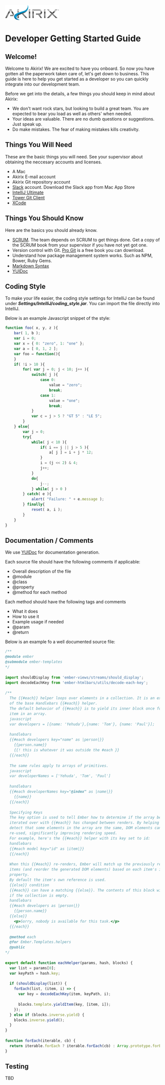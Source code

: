 ![Akirix.com](https://raw.githubusercontent.com/Akirix/dev-getting-started/master/assets/img/logo-gradient-sm.png)

# Developer Getting Started Guide

## Welcome!

Welcome to Akirix! We are excited to have you onboard. So now you have gotten all the paperwork taken care of, let's get down to business. This guide is here to help you get started as a developer so you can quickly integrate into our development team.

Before we get into the details, a few things you should keep in mind about Akirix:

* We don't want rock stars, but looking to build a great team. You are expected to bear you load as well as others' when needed.   
* Your ideas are valuable. There are no dumb questions or suggestions. Just speak up.
* Do make mistakes. The fear of making mistakes kills creativity.

## Things You Will Need

These are the basic things you will need. See your supervisor about obtaining the neccesary accounts and licenses.

* A Mac
* Akirix E-mail account
* Akirix Git repository account
* [Slack](https://itunes.apple.com/us/app/slack/id803453959?mt=12) account. Download the Slack app from Mac App Store
* [IntelliJ Ultimate](https://www.jetbrains.com/idea/)
* [Tower Git Client](http://www.git-tower.com/)
* [XCode](https://itunes.apple.com/us/app/xcode/id497799835?mt=12)


## Things You Should Know

Here are the basics you should already know.

* [SCRUM](https://en.wikipedia.org/wiki/Scrum_(software_development)). The team depends on SCRUM to get things done. Get a copy of the SCRUM book from your supervisor if you have not yet got one.
* Version control with Git. [Pro Git](https://git-scm.com/book/en/v2) is a free book you can download.
* Understand how package management system works. Such as NPM, Bower, Ruby Gems.
* [Markdown Syntax](https://guides.github.com/features/mastering-markdown/)
* [YUIDoc](http://yui.github.io/yuidoc/)

## Coding Style
To make your life easier, the coding style settings for IntelliJ can be found under _**Settings/IntelliJ/coding_style.jar**_. You can import the file directly into IntelliJ.
 
Below is an example Javascript snippet of the style:
  
```javascript
function foo( x, y, z ){
    bar( 1, b );
    var i = 0;
    var x = { 0: "zero", 1: "one" };
    var a = [ 0, 1, 2 ];
    var foo = function(){
    }
    if( !i > 10 ){
        for( var j = 0; j < 10; j++ ){
            switch( j ){
                case 0:
                    value = "zero";
                    break;
                case 1:
                    value = "one";
                    break;
            }
            var c = j > 5 ? "GT 5" : "LE 5";
        }
    } else{
        var j = 0;
        try{
            while( j < 10 ){
                if( i == j || j > 5 ){
                    a[ j ] = i + j * 12;
                }
                i = (j << 2) & 4;
                j++;
            }
            do{
                j--;
            } while( j > 0 )
        } catch( e ){
            alert( "Failure: " + e.message );
        } finally{
            reset( a, i );
        }
    }
}
```
 
## Documentation / Comments

We use [YUIDoc](http://yui.github.io/yuidoc/syntax/index.html) for documentation generation. 

Each source file should have the following comments if applicable:

* Overall description of the file
* @module
* @class
* @property
* @method for each method

Each method should have the following tags and comments

* What it does
* How to use it
* Example usage if needed
* @param
* @return

Below is an example fo a well documented source file:

```javascript
/**
@module ember
@submodule ember-templates
*/

import shouldDisplay from 'ember-views/streams/should_display';
import decodeEachKey from 'ember-htmlbars/utils/decode-each-key';

/**
  The {{#each}} helper loops over elements in a collection. It is an extension
  of the base Handlebars {{#each}} helper.
  The default behavior of {{#each}} is to yield its inner block once for every
  item in an array.
  javascript
  var developers = [{name: 'Yehuda'},{name: 'Tom'}, {name: 'Paul'}];
  
  handlebars
  {{#each developers key="name" as |person|}}
    {{person.name}}
    {{! this is whatever it was outside the #each }}
  {{/each}}
  
  The same rules apply to arrays of primitives.
  javascript
  var developerNames = ['Yehuda', 'Tom', 'Paul']
  
  handlebars
  {{#each developerNames key="@index" as |name|}}
    {{name}}
  {{/each}}
  
  Specifying Keys
  The key option is used to tell Ember how to determine if the array being
  iterated over with {{#each}} has changed between renders. By helping Ember
  detect that some elements in the array are the same, DOM elements can be
  re-used, significantly improving rendering speed.
  For example, here's the {{#each}} helper with its key set to id:
  handlebars
  {{#each model key="id" as |item|}}
  {{/each}}
  
  When this {{#each}} re-renders, Ember will match up the previously rendered
  items (and reorder the generated DOM elements) based on each item's id
  property.
  By default the item's own reference is used.
  {{else}} condition
  {{#each}} can have a matching {{else}}. The contents of this block will render
  if the collection is empty.
  handlebars
  {{#each developers as |person|}}
    {{person.name}}
  {{else}}
    <p>Sorry, nobody is available for this task.</p>
  {{/each}}
  
  @method each
  @for Ember.Templates.helpers
  @public
*/

export default function eachHelper(params, hash, blocks) {
  var list = params[0];
  var keyPath = hash.key;

  if (shouldDisplay(list)) {
    forEach(list, (item, i) => {
      var key = decodeEachKey(item, keyPath, i);

      blocks.template.yieldItem(key, [item, i]);
    });
  } else if (blocks.inverse.yield) {
    blocks.inverse.yield();
  }
}

function forEach(iterable, cb) {
  return iterable.forEach ? iterable.forEach(cb) : Array.prototype.forEach.call(iterable, cb);
}
```

## Testing
TBD


